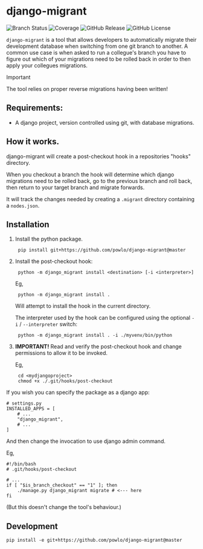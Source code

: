 # django-migrant 

![Branch Status](https://img.shields.io/github/actions/workflow/status/powlo/django-migrant/test.yml?label=master)
![Coverage](https://img.shields.io/badge/dynamic/json?url=https%3A%2F%2Fgist.githubusercontent.com%2Fpowlo%2Fff252eaf63bf534c44d73f9a79ffea28%2Fraw%2Fdjango-migrant_coverage.json&query=%24.totals.percent_covered_display&suffix=%25&label=coverage)
![GitHub Release](https://img.shields.io/github/v/release/powlo/django-migrant)
![GitHub License](https://img.shields.io/github/license/powlo/django-migrant)

`django-migrant` is a tool that allows developers to automatically migrate their development database when switching from one git branch to another. A common use case is when asked to run a collegue's branch you have to figure out which of your migrations need to be rolled back in order to then apply your collegues migrations.

> [!IMPORTANT]
> The tool relies on proper reverse migrations having been written!

## Requirements:

- A django project, version controlled using git, with database migrations.


## How it works.

django-migrant will create a post-checkout hook in a repositories "hooks" directory.

When you checkout a branch the hook will determine which django migrations need to be rolled back, go to the previous branch and roll back, then return to your target branch and migrate forwards.

It will track the changes needed by creating a `.migrant` directory containing a `nodes.json`.


## Installation

1) Install the python package.

        pip install git+https://github.com/powlo/django-migrant@master

2) Install the post-checkout hook:

        python -m django_migrant install <destination> [-i <interpreter>]

    Eg,

        python -m django_migrant install .

    Will attempt to install the hook in the current directory.
    
    The interpreter used by the hook can be configured using the optional `-i` / `--interpreter` switch:

        python -m django_migrant install . -i ./myvenv/bin/python

3) **IMPORTANT!** Read and verify the post-checkout hook and change permissions to allow it to be invoked.

    Eg,

        cd <mydjangoproject>
        chmod +x ./.git/hooks/post-checkout

If you wish you can specify the package as a django app:

    # settings.py
    INSTALLED_APPS = [
        # ...
        "django_migrant",
        # ...
    ]

And then change the invocation to use django admin command.

Eg,

    #!/bin/bash
    # .git/hooks/post-checkout

    # ...
    if [ "$is_branch_checkout" == "1" ]; then
        ./manage.py django_migrant migrate # <--- here
    fi

(But this doesn't change the tool's behaviour.)

## Development

    pip install -e git+https://github.com/powlo/django-migrant@master
